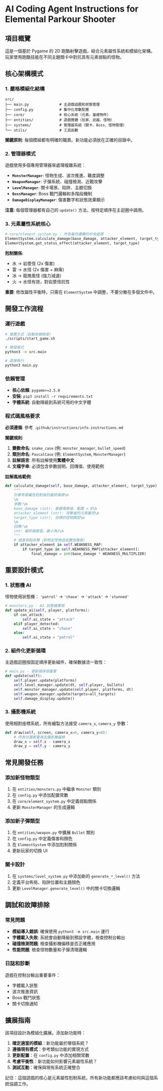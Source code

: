 # AI Coding Agent Instructions for Elemental Parkour Shooter

## 項目概覽

這是一個基於 Pygame 的 2D 跑酷射擊遊戲，結合元素屬性系統和模組化架構。玩家使用跑酷技能在不同主題關卡中對抗具有元素弱點的怪物。

## 核心架構模式

### 1. 嚴格模組化結構

```
src/
├── main.py              # 主遊戲迴圈和狀態管理
├── config.py            # 集中化常數配置
├── core/                # 核心系統（元素、基礎物件）
├── entities/            # 遊戲實體（玩家、武器、怪物）
├── systems/             # 管理器系統（關卡、Boss、怪物管理）
└── utils/               # 工具函數
```

**關鍵原則**: 每個模組都有明確的職責。新功能必須放在正確的目錄中。

### 2. 管理器模式

遊戲使用多個專用管理器來處理複雜系統：

- **`MonsterManager`**: 怪物生成、波次推進、難度調整
- **`WeaponManager`**: 子彈系統、碰撞檢測、近戰攻擊
- **`LevelManager`**: 關卡場景、陷阱、主題切換
- **`BossManager`**: Boss 戰鬥邏輯和多階段機制
- **`DamageDisplayManager`**: 傷害數字和狀態效果顯示

**注意**: 每個管理器都有自己的 `update()` 方法，按特定順序在主迴圈中調用。

### 3. 元素屬性系統核心

```python
# core/element_system.py - 所有屬性邏輯的中央處理
ElementSystem.calculate_damage(base_damage, attacker_element, target_type)
ElementSystem.get_status_effect(attacker_element, target_type)
```

**剋制關係**:

- 水 → 岩漿怪 (2x 傷害)
- 雷 → 水怪 (2x 傷害 + 麻痺)
- 冰 → 龍捲風怪 (強力減速)
- 火 → 水怪有效，對岩漿怪抗性

**重要**: 修改屬性平衡時，只需在 `ElementSystem` 中調整，不要分散在多個文件中。

## 開發工作流程

### 運行遊戲

```bash
# 推薦方式（自動依賴檢查）
./scripts/start_game.sh

# 開發模式
python3 -m src.main

# 直接執行
python3 main.py
```

### 依賴管理

- **核心依賴**: `pygame>=2.5.0`
- **安裝**: `pip3 install -r requirements.txt`
- **字體系統**: 自動降級到系統可用的中文字體

### 程式碼風格要求

**必須遵循**: 參考 `.github/instructions/info.instructions.md`

**關鍵規則**:

1. **變數命名**: `snake_case` (例: `monster_manager`, `bullet_speed`)
2. **類別命名**: `PascalCase` (例: `ElementSystem`, `MonsterManager`)
3. **註解語言**: 所有註解使用**繁體中文**
4. **文檔字串**: 必須包含參數說明、回傳值、使用範例

**註解風格範例**:

```python
def calculate_damage(self, base_damage, attacker_element, target_type):
    """
    計算考慮屬性剋制後的最終傷害\n
    \n
    參數:\n
    base_damage (int): 基礎傷害值，範圍 > 0\n
    attacker_element (str): 攻擊者的元素屬性\n
    target_type (str): 目標的怪物類型\n
    \n
    回傳:\n
    int: 最終傷害值，最小為1\n
    """
    # 檢查弱點攻擊（對特定怪物造成雙倍傷害）
    if attacker_element in self.WEAKNESS_MAP:
        if target_type in self.WEAKNESS_MAP[attacker_element]:
            final_damage = int(base_damage * WEAKNESS_MULTIPLIER)
```

## 重要設計模式

### 1. 狀態機 AI

怪物使用狀態機： `'patrol'` → `'chase'` → `'attack'` → `'stunned'`

```python
# monsters.py - AI 狀態機實現
def update_ai(self, player, platforms):
    if can_attack:
        self.ai_state = "attack"
    elif player_detected:
        self.ai_state = "chase"
    else:
        self.ai_state = "patrol"
```

### 2. 組件化更新循環

主遊戲迴圈按固定順序更新組件，確保數據流一致性：

```python
# main.py - 更新順序很重要
def update(self):
    self.player.update(platforms)
    self.level_manager.update(dt, self.player, bullets)
    self.monster_manager.update(self.player, platforms, dt)
    self.weapon_manager.update(targets=all_targets)
    self.damage_display.update()
```

### 3. 攝影機系統

使用相對座標系統，所有繪製方法接受 `camera_x`, `camera_y` 參數：

```python
def draw(self, screen, camera_x=0, camera_y=0):
    # 所有位置都要減去攝影機偏移
    draw_x = self.x - camera_x
    draw_y = self.y - camera_y
```

## 常見開發任務

### 添加新怪物類型

1. 在 `entities/monsters.py` 中繼承 `Monster` 類別
2. 在 `config.py` 中添加配置常數
3. 在 `core/element_system.py` 中定義弱點關係
4. 更新 `MonsterManager` 的生成邏輯

### 添加新子彈類型

1. 在 `entities/weapon.py` 中擴展 `Bullet` 類別
2. 在 `config.py` 中定義傷害和顏色
3. 在 `ElementSystem` 中添加剋制關係
4. 更新玩家的切換 UI

### 關卡設計

1. 在 `systems/level_system.py` 中添加新的 `generate_*_level()` 方法
2. 定義平台佈局、陷阱位置和主題顏色
3. 更新 `LevelManager.generate_level()` 中的關卡切換邏輯

## 調試和故障排除

### 常見問題

- **模組導入錯誤**: 確保使用 `python3 -m src.main` 運行
- **字體載入失敗**: 系統會自動降級到預設字體，檢查控制台輸出
- **碰撞檢測問題**: 檢查攝影機偏移是否正確應用
- **性能問題**: 檢查怪物數量和子彈清理邏輯

### 日誌和診斷

遊戲在控制台輸出重要事件：

- 字體載入狀態
- 波次推進資訊
- Boss 戰鬥狀態
- 關卡切換通知

## 擴展指南

該項目設計為模組化擴展。添加新功能時：

1. **確定適當的模組**：新功能屬於哪個系統？
2. **遵循現有模式**：參考類似功能的實現方式
3. **更新配置**：在 `config.py` 中添加相關常數
4. **考慮平衡性**：新功能如何影響元素屬性系統？
5. **測試互動**：確保與現有系統正確整合

記住：這個遊戲的核心是元素屬性剋制系統，所有新功能都應該考慮如何與這個系統協調工作。
